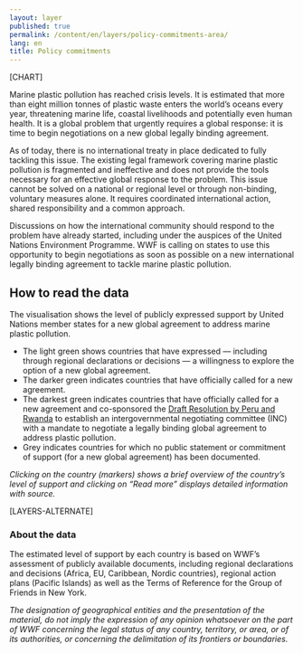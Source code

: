 ```yaml
---
layout: layer
published: true
permalink: /content/en/layers/policy-commitments-area/
lang: en
title: Policy commitments
---
```


[CHART]

Marine plastic pollution has reached crisis levels. It is estimated that more than eight million tonnes of plastic waste enters the world’s oceans every year, threatening marine life, coastal livelihoods and potentially even human health. It is a global problem that urgently requires a global response: it is time to begin negotiations on a new global legally binding agreement.

As of today, there is no international treaty in place dedicated to fully tackling this issue. The existing legal framework covering marine plastic pollution is fragmented and ineffective and does not provide the tools necessary for an effective global response to the problem. This issue cannot be solved on a national or regional level or through non-binding, voluntary measures alone. It requires coordinated international action, shared responsibility and a common approach.

Discussions on how the international community should respond to the problem have already started, including under the auspices of the United Nations Environment Programme. WWF is calling on states to use this opportunity to begin negotiations as soon as possible on a new international legally binding agreement to tackle marine plastic pollution.

## How to read the data

The visualisation shows the level of publicly expressed support by United Nations member states for a new global agreement to address marine plastic pollution.

* The light green shows countries that have expressed — including through regional declarations or decisions — a willingness to explore the option of a new global agreement.
* The darker green indicates countries that have officially called for a new agreement.
* The darkest green indicates countries that have officially called for a new agreement and co-sponsored the [Draft Resolution by Peru and Rwanda](https://wedocs.unep.org/bitstream/handle/20.500.11822/37395/UNEA5.2%20Global_Agreement_Explanatory%20note%20and%20Resolution%2027%20October.pdf?sequence=1&isAllowed=y) to establish an intergovernmental negotiating committee (INC) with a mandate to negotiate a legally binding global agreement to address plastic pollution.
* Grey indicates countries for which no public statement or commitment of support (for a new global agreement) has been documented.

_Clicking on the country (markers) shows a brief overview of the country’s level of support and clicking on “Read more” displays detailed information with source._

[LAYERS-ALTERNATE]

### About the data

The estimated level of support by each country is based on WWF’s assessment of publicly available documents, including regional declarations and decisions (Africa, EU, Caribbean, Nordic countries), regional action plans (Pacific Islands) as well as the Terms of Reference for the Group of Friends in New York.

_The designation of geographical entities and the presentation of the material, do not imply the expression of any opinion whatsoever on the part of WWF concerning the legal status of any country, territory, or area, or of its authorities, or concerning the delimitation of its frontiers or boundaries._

